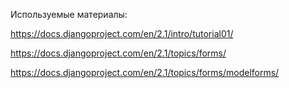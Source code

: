 Используемые материалы:

https://docs.djangoproject.com/en/2.1/intro/tutorial01/

https://docs.djangoproject.com/en/2.1/topics/forms/

https://docs.djangoproject.com/en/2.1/topics/forms/modelforms/
